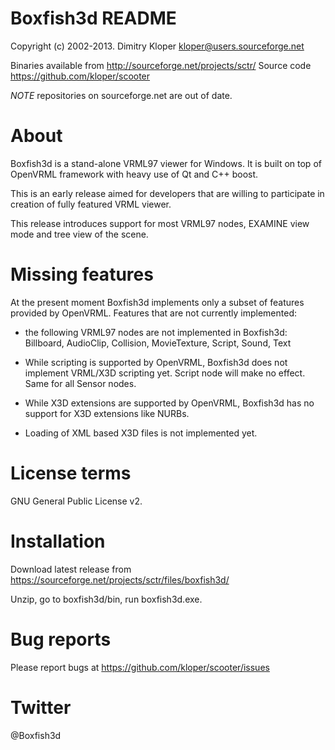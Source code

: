 Boxfish3d README
================

Copyright (c) 2002-2013. Dimitry Kloper <kloper@users.sourceforge.net>

Binaries available from http://sourceforge.net/projects/sctr/
Source code https://github.com/kloper/scooter

*NOTE* repositories on sourceforge.net are out of date.

About
=====

Boxfish3d is a stand-alone VRML97 viewer for Windows.
It is built on top of OpenVRML framework with heavy use of Qt and C++ boost.

This is an early release aimed for developers that are willing to participate 
in creation of fully featured VRML viewer.

This release introduces support for most VRML97 nodes, EXAMINE view mode
and tree view of the scene.

Missing features
================

At the present moment Boxfish3d implements only a subset of features 
provided by OpenVRML. Features that are not currently implemented:

  * the following VRML97 nodes are not implemented in Boxfish3d:
    Billboard, AudioClip, Collision, MovieTexture, Script, Sound, Text

  * While scripting is supported by OpenVRML, Boxfish3d does not implement
    VRML/X3D scripting yet. Script node will make no effect. 
    Same for all Sensor nodes.

  * While X3D extensions are supported by OpenVRML, Boxfish3d has no support 
    for X3D extensions like NURBs.

  * Loading of XML based X3D files is not implemented yet.    

License terms
=============

GNU General Public License v2.

Installation
============

Download latest release from 
https://sourceforge.net/projects/sctr/files/boxfish3d/

Unzip, go to boxfish3d/bin, run boxfish3d.exe.

Bug reports
===========

Please report bugs at https://github.com/kloper/scooter/issues

Twitter
=======

@Boxfish3d
